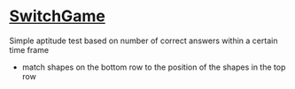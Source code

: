 # [SwitchGame](http://stanleyzheng.github.io/SwitchGame/)
 Simple aptitude test based on number of correct answers within a certain time frame
 - match shapes on the bottom row to the position of the shapes in the top row
